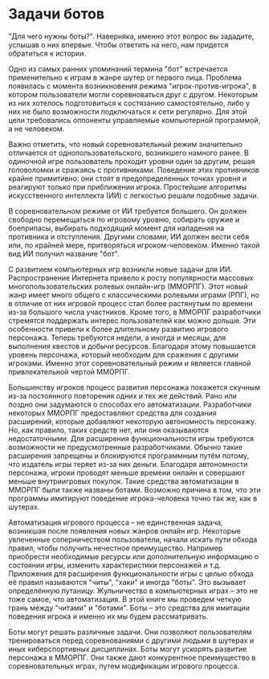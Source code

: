 # Задачи ботов

"Для чего нужны боты?". Наверняка, именно этот вопрос вы зададите, услышав о них впервые. Чтобы ответить на него, нам придется обратиться к истории.

Одно из самых ранних упоминаний термина "бот" встречается применительно к играм в жанре шутер от первого лица. Проблема появилась с момента возникновения режима "игрок-против-игрока", в котором пользователи могли соревноваться друг с другом. Некоторым из них хотелось подготовиться к состязанию самостоятельно, либо у них не было возможности подключаться к сети регулярно. Для этой цели требовались оппоненты управляемые компьютерной программой, а не человеком.

Важно отметить, что новый соревновательный режим значительно отличается от однопользовательского, возникшего намного ранее. В одиночной игре пользователь проходит уровни один за другим, решая головоломки и сражаясь с противниками. Поведение этих противников крайне примитивно: они стоят в предопределенных точках уровня и реагируют только при приближении игрока. Простейшие алгоритмы искусственного интеллекта (ИИ) с легкостью решали подобные задачи.

В соревновательном режиме от ИИ требуется большего. Он должен свободно перемещаться по игровому уровню, собирать оружие и боеприпасы, выбирать подходящий момент для нападения на противника и отступления. Другими словами, ИИ должен вести себя или, по крайней мере, притворяться игроком-человеком. Именно такой вид ИИ получил название "бот".

С развитием компьютерных игр возникли новые задачи для ИИ. Распространение Интернета привело к росту популярности массовых многопользовательских ролевых онлайн-игр (ММОРПГ). Этот новый жанр имеет много общего с классическими ролевыми играми (РПГ), но в отличие от них игровой процесс стал более растянутым по времени из-за большого числа участников. Кроме того, в ММОРПГ разработчики стремятся поддержать интерес пользователей как можно дольше. Эти особенности привели к более длительному развитию игрового персонажа. Теперь требуются недели, а иногда и месяцы, для выполнения квестов и добычи ресурсов. Благодаря этому повышается уровень персонажа, который необходим для сражения с другими игроками. Именно этот соревновательный режим и является главной привлекательной чертой ММОРПГ.

Большинству игроков процесс развития персонажа покажется скучным из-за постоянного повторения одних и тех же действий. Рано или поздно они задумаются о способах его автоматизации. Разработчики некоторых ММОРПГ предоставляют средства для создания расширений, которые добавляют некоторую автономность персонажу. Но, как правило, таких средств нет, или они оказываются недостаточными. Для расширения функциональности игры требуются возможности не предусмотренные разработчиками. Обычно такие расширения запрещены и блокируются программным путём потому, что издатель игры теряет из-за них деньги. Благодаря автономности персонажа, игроки проводят меньше времени онлайн и совершают меньше внутриигровых покупок. Такие средства автоматизации в ММОРПГ были также названы ботами. Возможно причина в том, что эти программы имитируют поведение игрока-человека точно так же, как в шутерах.

Автоматизация игрового процесса – не единственная задача, возникшая после появления новых жанров онлайн игр. Некоторые увлеченные соперничеством пользователи, начали искать пути обхода правил, чтобы получить нечестное преимущество. Например приобрести необходимые ресурсы или дополнительную информацию о состоянии игры, изменить характеристики персонажей и т.д. Приложения для расширения функциональности игры с целью обхода её правил называются "читы", "хаки" и иногда "боты". Это вызывает определённую путаницу. Жульничество в компьютерных играх – это не тоже самое, что автоматизация. В этой книге мы проведем четкую грань между "читами" и "ботами". Боты – это средства для имитации поведения игрока и именно их мы будем рассматривать.

Боты могут решать различные задачи. Они позволяют пользователям тренироваться перед соревнованиями с другими людьми в шутерах и иных киберспортивных дисциплинах. Боты могут ускорять развитие персонажа в ММОРПГ. Они также дают конкурентное преимущество в соревновательных играх, путем модификации игрового процесса.

